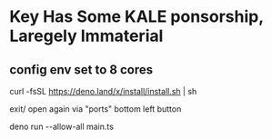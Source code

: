 # Key Has Some KALE ponsorship, Laregely Immaterial

## config env set to 8 cores

curl -fsSL https://deno.land/x/install/install.sh | sh

exit/
open again via "ports" bottom left button

deno run --allow-all main.ts
